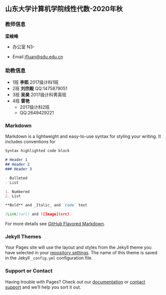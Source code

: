 ## 山东大学计算机学院线性代数-2020年秋



### 教师信息
**栾峻峰**

- 办公室 N3-

- Email jfluan@sdu.edu.cn  

  

### 助教信息

- 1班 **李熙** 2017级计科1班
- 2班 **刘宗殿** QQ:1475879051
- 3班 **吴昊** 2017级计科菁英班
- 4班 **雷艳**
  - 2017级计科2班
  - QQ:2649429221

### Markdown

Markdown is a lightweight and easy-to-use syntax for styling your writing. It includes conventions for

```markdown
Syntax highlighted code block

# Header 1
## Header 2
### Header 3

- Bulleted
- List

1. Numbered
2. List

**Bold** and _Italic_ and `Code` text

[Link](url) and ![Image](src)
```

For more details see [GitHub Flavored Markdown](https://guides.github.com/features/mastering-markdown/).

### Jekyll Themes

Your Pages site will use the layout and styles from the Jekyll theme you have selected in your [repository settings](https://github.com/Milin0802/Milin0802.github.io/settings). The name of this theme is saved in the Jekyll `_config.yml` configuration file.

### Support or Contact

Having trouble with Pages? Check out our [documentation](https://docs.github.com/categories/github-pages-basics/) or [contact support](https://github.com/contact) and we’ll help you sort it out.
